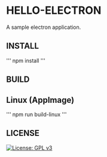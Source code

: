 # HELLO-ELECTRON

A sample electron application.

## INSTALL

'''
npm install
'''

## BUILD

## Linux (AppImage)

'''
npm run build-linux
'''

## LICENSE

[![License: GPL v3](https://img.shields.io/badge/License-GPLv3-blue.svg)](https://www.gnu.org/licenses/gpl-3.0)
